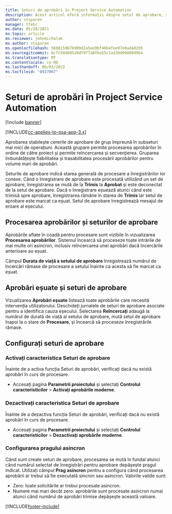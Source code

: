 ```yaml
---
title: Seturi de aprobări în Project Service Automation
description: Acest articol oferă informații despre setul de aprobare, solicitări și subseturile acelor operațiuni.
author: stsporen
manager: tfehr
ms.date: 05/28/2021
ms.topic: article
ms.reviewer: johnmichalak
ms.author: stsporen
ms.openlocfilehash: 568815967b909d2a5ee9bf40b4fee97e0ad4d295
ms.sourcegitcommit: 6cfc50d89528df977a8f6a55c1ad39d99800d9b4
ms.translationtype: MT
ms.contentlocale: ro-RO
ms.lasthandoff: 06/03/2022
ms.locfileid: "8927067"
---
```

# <a name="approval-sets-in-project-service-automation"></a>Seturi de aprobări în Project Service Automation

[!include [banner](../includes/psa-now-project-operations.md)]

[!INCLUDE[cc-applies-to-psa-app-3.x](../includes/cc-applies-to-psa-app-3x.md)]

Aprobarea stabilește cererile de aprobare de grup împreună în subseturi mai mici de operațiuni. Această grupare permite procesarea aprobărilor în ordine de către proiect și permite reîncercarea și secvențierea. Gruparea îmbunătățește fiabilitatea și trasabilitatea procesării aprobărilor pentru volume mari de aprobări.

Seturile de aprobare indică starea generală de procesare a înregistrărilor lor conexe. Când o înregistrare de aprobare este procesată utilizând un set de aprobare, înregistrarea se mută de la **Trimis** la **Aprobat** și este deconectat de la setul de aprobare. Dacă o înregistrare eșuează atunci când este trimisă spre aprobare, înregistrarea rămâne în starea de **Trimis** iar setul de aprobare este marcat ca eșuat. Setul de aprobare înregistrează mesajul de eroare al eșecului.

## <a name="processing-approvals-and-approval-sets"></a>Procesarea aprobărilor și seturilor de aprobare
Aprobările aflate în coadă pentru procesare sunt vizibile în vizualizarea **Procesarea aprobărilor**. Sistemul încearcă să proceseze toate intrările de mai multe ori asincron, inclusiv reîncercarea unei aprobări dacă încercările anterioare au eșuat.

Câmpul **Durata de viață a setului de aprobare** înregistrează numărul de încercări rămase de procesare a setului înainte ca acesta să fie marcat ca eșuat.

## <a name="failed-approvals-and-approval-sets"></a>Aprobări eșuate și seturi de aprobare
Vizualizarea **Aprobări eșuate** listează toate aprobările care necesită intervenția utilizatorului. Deschideți jurnalele de seturi de aprobare asociate pentru a identifica cauza eșecului.
Selectarea **Reîncercați** adaugă la numărul de durată de viață al setului de aprobare, mută setul de aprobare înapoi la o stare de **Procesare**, și încearcă să proceseze înregistrările rămase.

## <a name="configure-approval-sets"></a>Configurați seturi de aprobare

###  <a name="enable-the-approval-sets-feature"></a>Activați caracteristica Seturi de aprobare
Înainte de a activa funcția Seturi de aprobări, verificați dacă nu există aprobări în curs de procesare.

- Accesați pagina **Parametrii proiectului** și selectați **Controlul caracteristicilor** > **Activați aprobările moderne**.

### <a name="turn-off-the-approval-sets-feature"></a>Dezactivați caracteristica Seturi de aprobare
Înainte de a dezactiva funcția Seturi de aprobări, verificați dacă nu există aprobări în curs de procesare.

- Accesați pagina **Parametrii proiectului** și selectați **Controlul caracteristicilor** > **Dezactivați aprobările moderne**.

### <a name="configuring-the-asynchronous-threshold"></a>Configurarea pragului asincron 
Când sunt create seturi de aprobare, procesarea se mută în fundal atunci când numărul selectat de înregistrări pentru aprobare depășește pragul indicat. Utilizați câmpul **Prag asincron** pentru a configura când procesarea aprobării ar trebui să fie executată sincron sau asincron.
Valorile valide sunt:

  - Zero: toate solicitările ar trebui procesate asincron. 
  - Numere mai mari decât zero: aprobările sunt procesate asincron numai atunci când numărul de aprobări trimise depășește această valoare.

[!INCLUDE[footer-include](../includes/footer-banner.md)]

